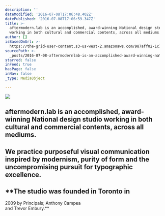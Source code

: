 ```yaml
---
description: ''
dateModified: '2016-07-08T17:06:48.402Z'
datePublished: '2016-07-08T17:06:59.347Z'
title: >-
  aftermodern.lab is an accomplished, award-winning National design studio
  working in both cultural and commercial contents, across all mediums.
author: []
isBasedOnUrl: >-
  https://the-grid-user-content.s3-us-west-2.amazonaws.com/987aff02-1c73-44ee-a9db-39757209ab9a.png
sourcePath: >-
  _posts/2016-07-08-aftermodernlab-is-an-accomplished-award-winning-national-d.md
starred: false
inFeed: true
hasPage: false
inNav: false
_type: MediaObject

---
```

![](https://the-grid-user-content.s3-us-west-2.amazonaws.com/987aff02-1c73-44ee-a9db-39757209ab9a.png)

## **aftermodern.lab is an accomplished, award-winning National design studio working in both cultural and commercial contents, across all mediums.**

## **We practice purposeful visual communication inspired by modernism, purity of form and the uncompromising pursuit for typographic excellence.**

## **The studio was founded in Toronto in   
2009 by Principals; Anthony Campea  
and Trevor Embury.**